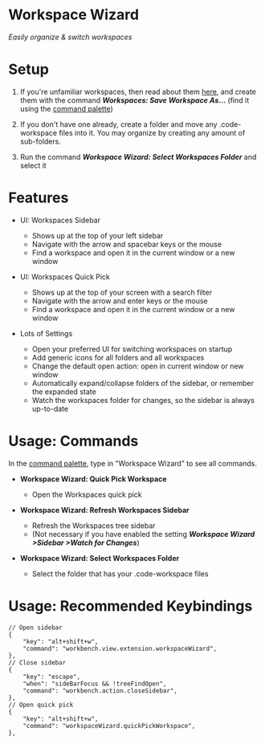 # Workspace Wizard

*Easily organize & switch workspaces*

# Setup

1. If you're unfamiliar workspaces, then read about them [here](https://code.visualstudio.com/docs/editor/workspaces), and create them with the command **_Workspaces: Save Workspace As_...** (find it using the [command palette](https://code.visualstudio.com/docs/getstarted/userinterface#_command-palette))

2. If you don't have one already, create a folder and move any .code-workspace files into it. You may organize by creating any amount of sub-folders.

3. Run the command **_Workspace Wizard: Select Workspaces Folder_** and select it

# Features

* UI: Workspaces Sidebar
	* Shows up at the top of your left sidebar
	* Navigate with the arrow and spacebar keys or the mouse
	* Find a workspace and open it in the current window or a new window

* UI: Workspaces Quick Pick
	* Shows up at the top of your screen with a search filter
	* Navigate with the arrow and enter keys or the mouse
	* Find a workspace and open it in the current window or a new window

* Lots of Settings
	* Open your preferred UI for switching workspaces on startup
	* Add generic icons for all folders and all workspaces
	* Change the default open action: open in current window or new window
	* Automatically expand/collapse folders of the sidebar, or remember the expanded state
	* Watch the workspaces folder for changes, so the sidebar is always up-to-date

# Usage: Commands

In the [command palette](https://code.visualstudio.com/docs/getstarted/userinterface#_command-palette), type in "Workspace Wizard" to see all commands.

* **Workspace Wizard: Quick Pick Workspace**
	* Open the Workspaces quick pick

* **Workspace Wizard: Refresh Workspaces Sidebar**
	* Refresh the Workspaces tree sidebar
	* (Not necessary if you have enabled the setting **_Workspace Wizard >Sidebar >Watch for Changes_**)

* **Workspace Wizard: Select Workspaces Folder**
	* Select the folder that has your .code-workspace files

# Usage: Recommended Keybindings

```jsonc
// Open sidebar
{
	"key": "alt+shift+w",
	"command": "workbench.view.extension.workspaceWizard",
},
// Close sidebar
{
	"key": "escape",
	"when": "sideBarFocus && !treeFindOpen",
	"command": "workbench.action.closeSidebar",
},
// Open quick pick
{
	"key": "alt+shift+w",
	"command": "workspaceWizard.quickPickWorkspace",
},
```
